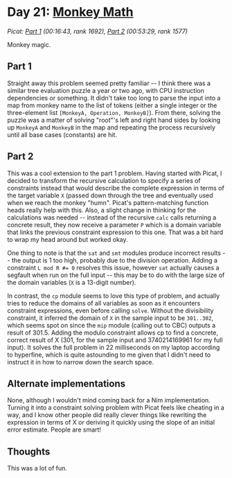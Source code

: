 # Day 21: [Monkey Math](https://adventofcode.com/2022/day/21)
*Picat: [Part 1](https://github.com/DestyNova/advent_of_code_2022/blob/main/21/part1.nim) (00:16:43, rank 1692), [Part 2](https://github.com/DestyNova/advent_of_code_2022/blob/main/21/part2.nim) (00:53:29, rank 1577)*

Monkey magic.

## Part 1

Straight away this problem seemed pretty familiar -- I think there was a similar tree evaluation puzzle a year or two ago, with CPU instruction dependencies or something. It didn't take too long to parse the input into a map from monkey name to the list of tokens (either a single integer or the three-element list `[MonkeyA, Operation, MonkeyB]`). From there, solving the puzzle was a matter of solving "root"'s left and right hand sides by looking up `MonkeyA` and `MonkeyB` in the map and repeating the process recursively until all base cases (constants) are hit.

## Part 2

This was a cool extension to the part 1 problem. Having started with Picat, I decided to transform the recursive calculation to specify a series of constraints instead that would describe the complete expression in terms of the target variable `X` (passed down through the tree and eventually used when we reach the monkey "humn". Picat's pattern-matching function heads really help with this. Also, a slight change in thinking for the calculations was needed -- instead of the recursive `calc` calls returning a concrete result, they now receive a parameter `P` which is a domain variable that links the previous constraint expression to this one. That was a bit hard to wrap my head around but worked okay.

One thing to note is that the `sat` and `smt` modules produce incorrect results -- the output is 1 too high, probably due to the division operation. Adding a constraint `L mod R #= 0` resolves this issue, however `sat` actually causes a segfault when run on the full input -- this may be to do with the large size of the domain variables (`X` is a 13-digit number).

In contrast, the `cp` module seems to love this type of problem, and actually tries to reduce the domains of all variables as soon as it encounters constraint expressions, even before calling `solve`. Without the divisibility constraint, it inferred the domain of `X` in the sample input to be `301..302`, which seems spot on since the `mip` module (calling out to CBC) outputs a result of 301.5. Adding the modulo constraint allows cp to find a concrete, correct result of X (301, for the sample input and 3740214169961 for my full input). It solves the full problem in 22 milliseconds on my laptop according to hyperfine, which is quite astounding to me given that I didn't need to instruct it in how to narrow down the search space.

## Alternate implementations

None, although I wouldn't mind coming back for a Nim implementation. Turning it into a constraint solving problem with Picat feels like cheating in a way, and I know other people did really clever things like rewriting the expression in terms of X or deriving it quickly using the slope of an initial error estimate. People are smart!

## Thoughts

This was a lot of fun.

